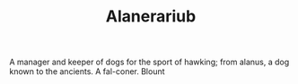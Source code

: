 ---
title: Alanerariub
permalink: "/definitions/alanerariub.html"
body: A manager and keeper of dogs for the sport of hawking; from alanus, a dog known
  to the ancients. A fal-coner. Blount
published_at: '2018-07-07'
layout: post
---